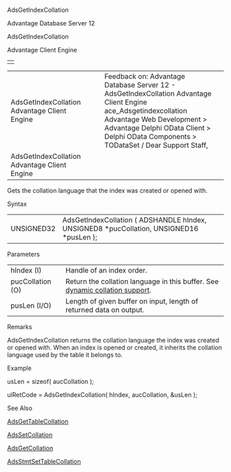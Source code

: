 AdsGetIndexCollation




Advantage Database Server 12  

AdsGetIndexCollation

Advantage Client Engine

|  |
| --- |
|  |

|  |  |  |  |  |
| --- | --- | --- | --- | --- |
| AdsGetIndexCollation  Advantage Client Engine |  |  | Feedback on: Advantage Database Server 12 - AdsGetIndexCollation Advantage Client Engine ace\_Adsgetindexcollation Advantage Web Development > Advantage Delphi OData Client > Delphi OData Components > TODataSet / Dear Support Staff, |  |
| AdsGetIndexCollation  Advantage Client Engine |  |  |  |  |

Gets the collation language that the index was created or opened with.

Syntax

|  |  |
| --- | --- |
| UNSIGNED32 | AdsGetIndexCollation ( ADSHANDLE hIndex,  UNSIGNED8 \*pucCollation,  UNSIGNED16 \*pusLen ); |

Parameters

|  |  |
| --- | --- |
| hIndex (I) | Handle of an index order. |
| pucCollation (O) | Return the collation language in this buffer. See [dynamic collation support](master_collation_support.htm). |
| pusLen (I/O) | Length of given buffer on input, length of returned data on output. |

Remarks

AdsGetIndexCollation returns the collation language the index was created or opened with. When an index is opened or created, it inherits the collation language used by the table it belongs to.

Example

usLen = sizeof( aucCollation );

ulRetCode = AdsGetIndexCollation( hIndex, aucCollation, &usLen );

See Also

[AdsGetTableCollation](ace_adsgettablecollation.htm)

[AdsSetCollation](ace_adssetcollation.htm)

[AdsGetCollation](ace_adsgetcollation.htm)

[AdsStmtSetTableCollation](ace_adsstmtsettablecollation.htm)